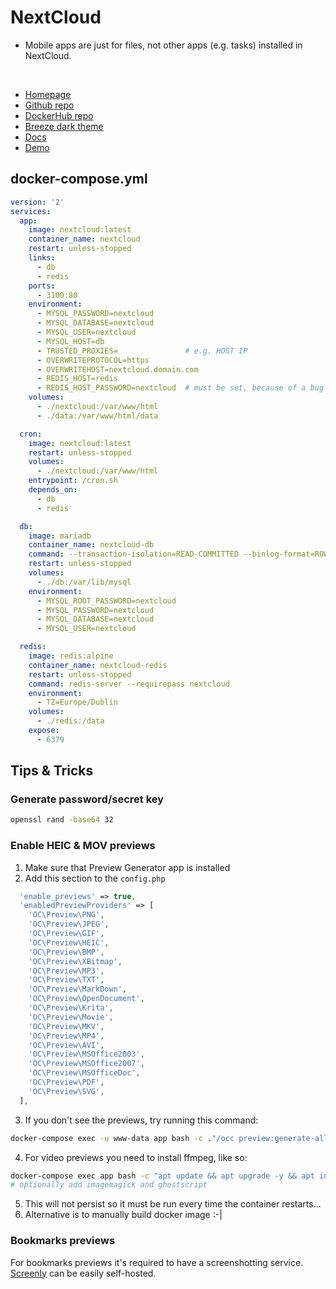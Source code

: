 # NextCloud
- Mobile apps are just for files, not other apps (e.g. tasks) installed in NextCloud.

<br>

- [Homepage](https://nextcloud.com/)
- [Github repo](https://github.com/nextcloud)
- [DockerHub repo](https://hub.docker.com/_/nextcloud/)
- [Breeze dark theme](https://github.com/mwalbeck/nextcloud-breeze-dark)
- [Docs](https://docs.nextcloud.com/server/20/admin_manual/)
- [Demo](https://try.nextcloud.com/)


## docker-compose.yml
```yml
version: '2'
services:
  app:
    image: nextcloud:latest
    container_name: nextcloud
    restart: unless-stopped
    links:
      - db
      - redis
    ports:
      - 3100:80
    environment:
      - MYSQL_PASSWORD=nextcloud
      - MYSQL_DATABASE=nextcloud
      - MYSQL_USER=nextcloud
      - MYSQL_HOST=db
      - TRUSTED_PROXIES=               # e.g. HOST IP
      - OVERWRITEPROTOCOL=https
      - OVERWRITEHOST=nextcloud.domain.com
      - REDIS_HOST=redis
      - REDIS_HOST_PASSWORD=nextcloud  # must be set, because of a bug
    volumes:
      - ./nextcloud:/var/www/html
      - ./data:/var/www/html/data

  cron:
    image: nextcloud:latest
    restart: unless-stopped
    volumes:
      - ./nextcloud:/var/www/html
    entrypoint: /cron.sh
    depends_on:
      - db
      - redis

  db:
    image: mariadb
    container_name: nextcloud-db
    command: --transaction-isolation=READ-COMMITTED --binlog-format=ROW
    restart: unless-stopped
    volumes:
      - ./db:/var/lib/mysql
    environment:
      - MYSQL_ROOT_PASSWORD=nextcloud
      - MYSQL_PASSWORD=nextcloud
      - MYSQL_DATABASE=nextcloud
      - MYSQL_USER=nextcloud

  redis:
    image: redis:alpine
    container_name: nextcloud-redis
    restart: unless-stopped
    command: redis-server --requirepass nextcloud
    environment:
      - TZ=Europe/Dublin
    volumes:
      - ./redis:/data
    expose:
      - 6379
```

## Tips & Tricks

### Generate password/secret key
```sh
openssl rand -base64 32
```

### Enable HEIC & MOV previews

1. Make sure that Preview Generator app is installed
2. Add this section to the `config.php`
  ```php
    'enable_previews' => true,
    'enabledPreviewProviders' => [
      'OC\Preview\PNG',
      'OC\Preview\JPEG',
      'OC\Preview\GIF',
      'OC\Preview\HEIC',
      'OC\Preview\BMP',
      'OC\Preview\XBitmap',
      'OC\Preview\MP3',
      'OC\Preview\TXT',
      'OC\Preview\MarkDown',
      'OC\Preview\OpenDocument',
      'OC\Preview\Krita',
      'OC\Preview\Movie',
      'OC\Preview\MKV',
      'OC\Preview\MP4',
      'OC\Preview\AVI',
      'OC\Preview\MSOffice2003',
      'OC\Preview\MSOffice2007',
      'OC\Preview\MSOfficeDoc',
      'OC\Preview\PDF',
      'OC\Preview\SVG',
    ],
  ```

3. If you don't see the previews, try running this command:
```sh
docker-compose exec -u www-data app bash -c ."/occ preview:generate-all -vvv"
```

4. For video previews you need to install ffmpeg, like so:
```sh
docker-compose exec app bash -c "apt update && apt upgrade -y && apt install -y ffmpeg"
# optionally add imagemagick and ghostscript
```
5. This will not persist so it must be run every time the container restarts...
6. Alternative is to manually build docker image :-|


### Bookmarks previews
For bookmarks previews it's required to have a screenshotting service.
[Screenly](screenly.md) can be easily self-hosted.
